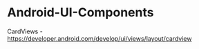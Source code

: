 # Android-UI-Components


CardViews - https://developer.android.com/develop/ui/views/layout/cardview